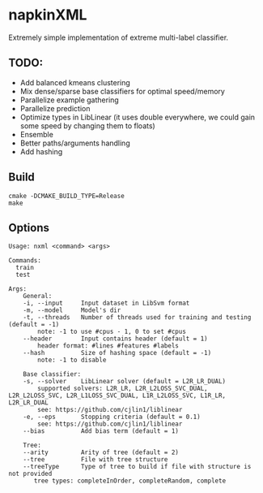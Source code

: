 # napkinXML

Extremely simple implementation of extreme multi-label classifier.

## TODO:
- Add balanced kmeans clustering
- Mix dense/sparse base classifiers for optimal speed/memory
- Parallelize example gathering
- Parallelize prediction
- Optimize types in LibLinear (it uses double everywhere, we could gain some speed by changing them to floats)
- Ensemble
- Better paths/arguments handling
- Add hashing

## Build
```
cmake -DCMAKE_BUILD_TYPE=Release
make
```

## Options

```
Usage: nxml <command> <args>

Commands:
  train
  test

Args:
    General:
    -i, --input     Input dataset in LibSvm format
    -m, --model     Model's dir
    -t, --threads   Number of threads used for training and testing (default = -1)
        note: -1 to use #cpus - 1, 0 to set #cpus
    --header        Input contains header (default = 1)
        header format: #lines #features #labels
    --hash          Size of hashing space (default = -1)
        note: -1 to disable

    Base classifier:
    -s, --solver    LibLinear solver (default = L2R_LR_DUAL)
        supported solvers: L2R_LR, L2R_L2LOSS_SVC_DUAL, L2R_L2LOSS_SVC, L2R_L1LOSS_SVC_DUAL, L1R_L2LOSS_SVC, L1R_LR, L2R_LR_DUAL
        see: https://github.com/cjlin1/liblinear
    -e, --eps       Stopping criteria (default = 0.1)
        see: https://github.com/cjlin1/liblinear
    --bias          Add bias term (default = 1)

    Tree:
    --arity         Arity of tree (default = 2)
    --tree          File with tree structure
    --treeType      Type of tree to build if file with structure is not provided
       tree types: completeInOrder, completeRandom, complete
```
